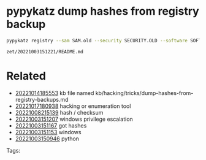 # pypykatz dump hashes from registry backup
```bash
pypykatz registry --sam SAM.old --security SECURITY.OLD --software SOFTWARE.OLD SYSTEM.OLD
```

` zet/20221003151221/README.md `

# Related

- [20221014185553](/zet/20221014185553/README.md) kb file named kb/hacking/tricks/dump-hashes-from-registry-backups.md
- [20221017180938](/zet/20221017180938/README.md) hacking or enumeration tool
- [20221008215139](/zet/20221008215139/README.md) hash / checksum
- [20221003151207](/zet/20221003151207/README.md) windows privilege escalation
- [20221003151167](/zet/20221003151167/README.md) got hashes
- [20221003151153](/zet/20221003151153/README.md) windows
- [20221003150946](/zet/20221003150946/README.md) python

Tags:

    
